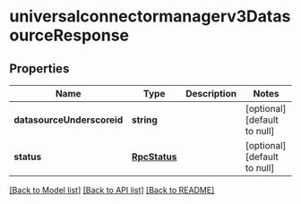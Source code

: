 # universalconnectormanagerv3DatasourceResponse

## Properties
Name | Type | Description | Notes
------------ | ------------- | ------------- | -------------
**datasourceUnderscoreid** | **string** |  | [optional] [default to null]
**status** | [**RpcStatus**](RpcStatus.md) |  | [optional] [default to null]

[[Back to Model list]](../README.md#documentation-for-models) [[Back to API list]](../README.md#documentation-for-api-endpoints) [[Back to README]](../README.md)


